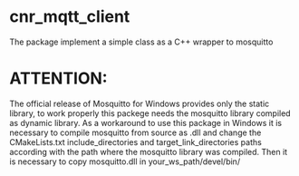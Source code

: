 # cnr_mqtt_client
The package implement a simple class as a C++ wrapper to mosquitto 

# ATTENTION:
The official release of Mosquitto for Windows provides only the static library, to work properly this packege needs the mosquitto library compiled as dynamic library.
As a workaround to use this package in Windows it is necessary to compile mosquitto from source as .dll and change the CMakeLists.txt include_directories and target_link_directories paths according with the path where the mosquitto library was compiled.
Then it is necessary to copy mosquitto.dll in your_ws_path/devel/bin/



